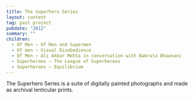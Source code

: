 ```yaml
---
title: The Superhero Series
layout: content
tag: past project
pubdate: "2012"
summary: ""
children:
  - Of Men ~ Of Men and Supermen
  - Of men ~ Visual Disobedience
  - Of Men ~ Ali Akbar Mehta in conversation with Namrata Bhawnani
  - Superheroes ~ The League of Superheroes
  - Superheroes ~ Equilibrium
---
```


The Superhero Series is a suite of digitally painted photographs and made as archival lenticular prints.
